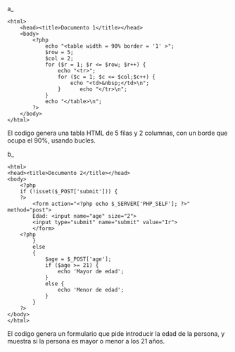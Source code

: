 a\_

    <html>
        <head><title>Documento 1</title></head>
        <body>
            <?php
                echo "<table width = 90% border = '1' >";
                $row = 5;
                $col = 2;
                for ($r = 1; $r <= $row; $r++) {
                    echo "<tr>";
                    for ($c = 1; $c <= $col;$c++) {
                        echo "<td>&nbsp;</td>\n";
                    }      echo "</tr>\n";
                }
                echo "</table>\n";
            ?>
        </body>
    </html>

El codigo genera una tabla HTML de 5 filas y 2 columnas, con un borde que ocupa el 90%, usando bucles.

b\_

    <html>
    <head><title>Documento 2</title></head>
    <body>
        <?php
        if (!isset($_POST['submit'])) {
        ?>
            <form action="<?php echo $_SERVER['PHP_SELF']; ?>" method="post">
            Edad: <input name="age" size="2">
            <input type="submit" name="submit" value="Ir">
            </form>
        <?php
            }
            else
            {
                $age = $_POST['age'];
                if ($age >= 21) {
                    echo 'Mayor de edad';
                }
                else {
                    echo 'Menor de edad';
                }
            }
        ?>
    </body>
    </html>

El codigo genera un formulario que pide introducir la edad de la persona, y muestra si la persona es mayor o menor a los 21 años.
